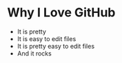 # Why I Love GitHub

* It is pretty
* It is easy to edit files
* It is pretty easy to edit files
* And it rocks
